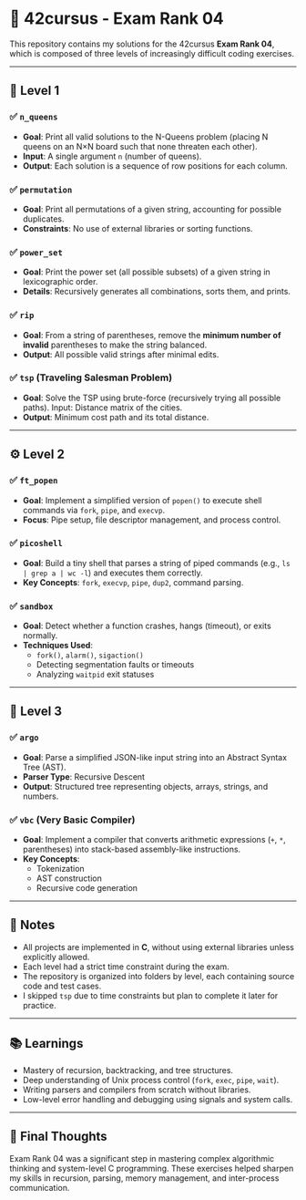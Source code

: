 # 🧠 42cursus - Exam Rank 04

This repository contains my solutions for the 42cursus **Exam Rank 04**, which is composed of three levels of increasingly difficult coding exercises.

---

## 🧩 Level 1

### ✅ `n_queens`
- **Goal**: Print all valid solutions to the N-Queens problem (placing N queens on an N×N board such that none threaten each other).
- **Input**: A single argument `n` (number of queens).
- **Output**: Each solution is a sequence of row positions for each column.

### ✅ `permutation`
- **Goal**: Print all permutations of a given string, accounting for possible duplicates.
- **Constraints**: No use of external libraries or sorting functions.

### ✅ `power_set`
- **Goal**: Print the power set (all possible subsets) of a given string in lexicographic order.
- **Details**: Recursively generates all combinations, sorts them, and prints.

### ✅ `rip`
- **Goal**: From a string of parentheses, remove the **minimum number of invalid** parentheses to make the string balanced.
- **Output**: All possible valid strings after minimal edits.

### ✅ `tsp` (Traveling Salesman Problem)
- **Goal**: Solve the TSP using brute-force (recursively trying all possible paths).
    Input: Distance matrix of the cities.
- **Output**: Minimum cost path and its total distance.

---

## ⚙️ Level 2

### ✅ `ft_popen`
- **Goal**: Implement a simplified version of `popen()` to execute shell commands via `fork`, `pipe`, and `execvp`.
- **Focus**: Pipe setup, file descriptor management, and process control.

### ✅ `picoshell`
- **Goal**: Build a tiny shell that parses a string of piped commands (e.g., `ls | grep a | wc -l`) and executes them correctly.
- **Key Concepts**: `fork`, `execvp`, `pipe`, `dup2`, command parsing.

### ✅ `sandbox`
- **Goal**: Detect whether a function crashes, hangs (timeout), or exits normally.
- **Techniques Used**:
  - `fork()`, `alarm()`, `sigaction()`
  - Detecting segmentation faults or timeouts
  - Analyzing `waitpid` exit statuses

---

## 🌲 Level 3

### ✅ `argo`
- **Goal**: Parse a simplified JSON-like input string into an Abstract Syntax Tree (AST).
- **Parser Type**: Recursive Descent
- **Output**: Structured tree representing objects, arrays, strings, and numbers.

### ✅ `vbc` (Very Basic Compiler)
- **Goal**: Implement a compiler that converts arithmetic expressions (`+`, `*`, parentheses) into stack-based assembly-like instructions.
- **Key Concepts**:
  - Tokenization
  - AST construction
  - Recursive code generation

---

## 📌 Notes

- All projects are implemented in **C**, without using external libraries unless explicitly allowed.
- Each level had a strict time constraint during the exam.
- The repository is organized into folders by level, each containing source code and test cases.
- I skipped `tsp` due to time constraints but plan to complete it later for practice.

---

## 📚 Learnings

- Mastery of recursion, backtracking, and tree structures.
- Deep understanding of Unix process control (`fork`, `exec`, `pipe`, `wait`).
- Writing parsers and compilers from scratch without libraries.
- Low-level error handling and debugging using signals and system calls.

---

## 🏁 Final Thoughts

Exam Rank 04 was a significant step in mastering complex algorithmic thinking and system-level C programming. These exercises helped sharpen my skills in recursion, parsing, memory management, and inter-process communication.
